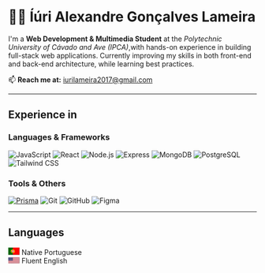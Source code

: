 # 👨‍💻 Íúri Alexandre Gonçalves Lameira

I'm a **Web Development & Multimedia Student** at the *Polytechnic University of Cávado and Ave (IPCA)*,with hands-on experience in building full-stack web applications.
Currently improving my skills in both front-end and back-end architecture, while learning best practices.

📫 **Reach me at:** [iurilameira2017@gmail.com](mailto:iurilameira2017@gmail.com)

---

##  Experience in

###  Languages & Frameworks
![JavaScript](https://img.shields.io/badge/-JavaScript-F7DF1E?logo=javascript&logoColor=000)
![React](https://img.shields.io/badge/-React-61DAFB?logo=react&logoColor=000)
![Node.js](https://img.shields.io/badge/-Node.js-339933?logo=node.js&logoColor=fff)
![Express](https://img.shields.io/badge/-Express-000000?logo=express&logoColor=fff)
![MongoDB](https://img.shields.io/badge/-MongoDB-47A248?logo=mongodb&logoColor=fff)
![PostgreSQL](https://img.shields.io/badge/-PostgreSQL-4169E1?logo=postgresql&logoColor=fff)
![Tailwind CSS](https://img.shields.io/badge/-Tailwind_CSS-06B6D4?logo=tailwindcss&logoColor=fff)

###  Tools & Others
[![Prisma](https://img.shields.io/badge/Prisma-2D3748?logo=prisma&logoColor=white)](#)
![Git](https://img.shields.io/badge/-Git-F05032?logo=git&logoColor=fff)
![GitHub](https://img.shields.io/badge/-GitHub-181717?logo=github&logoColor=fff)
![Figma](https://img.shields.io/badge/-Figma-F24E1E?logo=figma&logoColor=fff)

---

##  Languages
![Portugal](https://raw.githubusercontent.com/ashleedawg/flags/master/PT.png) Native Portuguese</br>
![United States](https://raw.githubusercontent.com/ashleedawg/flags/master/US.png) Fluent English


